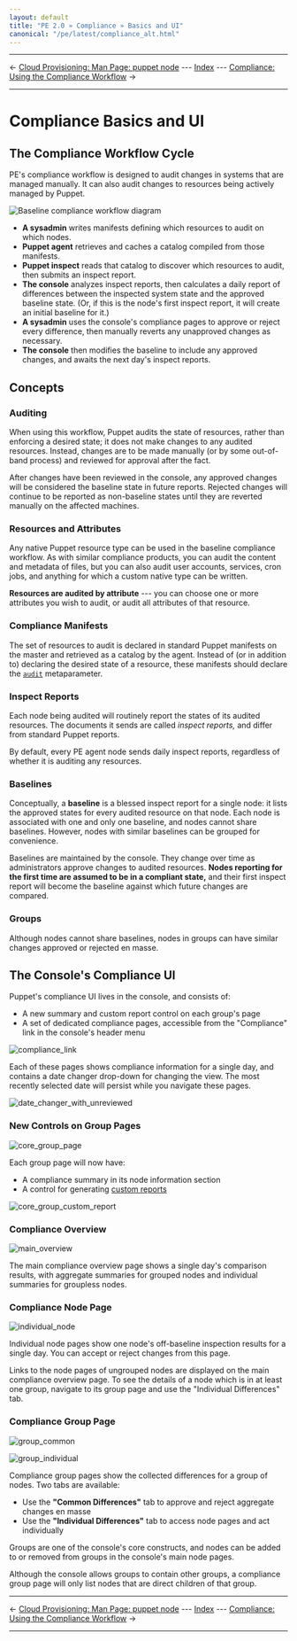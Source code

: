 ```yaml
---
layout: default
title: "PE 2.0 » Compliance » Basics and UI"
canonical: "/pe/latest/compliance_alt.html"
---
```


* * *

&larr; [Cloud Provisioning: Man Page: puppet node](./cloudprovisioner_man_node.html) --- [Index](./) --- [Compliance: Using the Compliance Workflow](./compliance_using.html) &rarr;

* * *

Compliance Basics and UI
=====

The Compliance Workflow Cycle
-----

PE's compliance workflow is designed to audit changes in systems that are managed manually. It can also audit changes to resources being actively managed by Puppet.

![Baseline compliance workflow diagram](./images/baseline/baseline_workflow.png)

- **A sysadmin** writes manifests defining which resources to audit on which nodes.
- **Puppet agent** retrieves and caches a catalog compiled from those manifests.
- **Puppet inspect** reads that catalog to discover which resources to audit, then submits an inspect report.
- **The console** analyzes inspect reports, then calculates a daily report of differences between the inspected system state and the approved baseline state. (Or, if this is the node's first inspect report, it will create an initial baseline for it.)
- **A sysadmin** uses the console's compliance pages to approve or reject every difference, then manually reverts any unapproved changes as necessary.
- **The console** then modifies the baseline to include any approved changes, and awaits the next day's inspect reports.

Concepts
-----

### Auditing

When using this workflow, Puppet audits the state of resources, rather than enforcing a desired state; it does not make changes to any audited resources. Instead, changes are to be made manually (or by some out-of-band process) and reviewed for approval after the fact.

After changes have been reviewed in the console, any approved changes will be considered the baseline state in future reports. Rejected changes will continue to be reported as non-baseline states until they are reverted manually on the affected machines.

### Resources and Attributes

Any native Puppet resource type can be used in the baseline compliance workflow. As with similar compliance products, you can audit the content and metadata of files, but you can also audit user accounts, services, cron jobs, and anything for which a custom native type can be written.

**Resources are audited by attribute** --- you can choose one or more attributes you wish to audit, or audit all attributes of that resource.

### Compliance Manifests

The set of resources to audit is declared in standard Puppet manifests on the master and retrieved as a catalog by the agent. Instead of (or in addition to) declaring the desired state of a resource, these manifests should declare the [`audit`](/references/2.7.6/metaparameter.html#audit) metaparameter.

### Inspect Reports

Each node being audited will routinely report the states of its audited resources. The documents it sends are called _inspect reports,_ and differ from standard Puppet reports.

By default, every PE agent node sends daily inspect reports, regardless of whether it is auditing any resources.

### Baselines

Conceptually, a **baseline** is a blessed inspect report for a single node: it lists the approved states for every audited resource on that node. Each node is associated with one and only one baseline, and nodes cannot share baselines. However, nodes with similar baselines can be grouped for convenience.

Baselines are maintained by the console. They change over time as administrators approve changes to audited resources. **Nodes reporting for the first time are assumed to be in a compliant state,** and their first inspect report will become the baseline against which future changes are compared.

### Groups

Although nodes cannot share baselines, nodes in groups can have similar changes approved or rejected en masse.


The Console's Compliance UI
-----

Puppet's compliance UI lives in the console, and consists of:

- A new summary and custom report control on each group's page
- A set of dedicated compliance pages, accessible from the "Compliance" link in the console's header menu

![compliance_link][]

Each of these pages shows compliance information for a single day, and contains a date changer drop-down for changing the view. The most recently selected date will persist while you navigate these pages.

![date_changer_with_unreviewed][]

### New Controls on Group Pages

![core_group_page][]

Each group page will now have:

- A compliance summary in its node information section
- A control for generating [custom reports](./compliance_using.html#comparing-groups-against-a-single-baseline)

![core_group_custom_report][]

### Compliance Overview

![main_overview][]

The main compliance overview page shows a single day's comparison results, with aggregate summaries for grouped nodes and individual summaries for groupless nodes.

### Compliance Node Page

![individual_node][]

Individual node pages show one node's off-baseline inspection results for a single day. You can accept or reject changes from this page.

Links to the node pages of ungrouped nodes are displayed on the main compliance overview page. To see the details of a node which is in at least one group, navigate to its group page and use the "Individual Differences" tab.

### Compliance Group Page

![group_common][]

![group_individual][]

Compliance group pages show the collected differences for a group of nodes. Two tabs are available:

- Use the **"Common Differences"** tab to approve and reject aggregate changes en masse
- Use the **"Individual Differences"** tab to access node pages and act individually

Groups are one of the console's core constructs, and nodes can be added to or removed from groups in the console's main node pages.

Although the console allows groups to contain other groups, a compliance group page will only list nodes that are direct children of that group.

[compliance_link]: ./images/baseline/compliance_link.png
[date_changer_with_unreviewed]: ./images/baseline/date_changer_with_unreviewed.png
[main_overview]: ./images/baseline/main_overview.png
[individual_node]: ./images/baseline/individual_node.png
[group_common]: ./images/baseline/group_common.png
[group_individual]: ./images/baseline/group_individual.png
[core_group_page]: ./images/baseline/core_group_page.png
[core_group_custom_report]: ./images/baseline/core_group_custom_report.png

* * *

&larr; [Cloud Provisioning: Man Page: puppet node](./cloudprovisioner_man_node.html) --- [Index](./) --- [Compliance: Using the Compliance Workflow](./compliance_using.html) &rarr;

* * *
